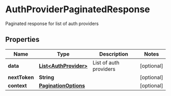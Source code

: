 

# AuthProviderPaginatedResponse

Paginated response for list of auth providers

## Properties

| Name | Type | Description | Notes |
|------------ | ------------- | ------------- | -------------|
|**data** | [**List&lt;AuthProvider&gt;**](AuthProvider.md) | List of auth providers |  [optional] |
|**nextToken** | **String** |  |  [optional] |
|**context** | [**PaginationOptions**](PaginationOptions.md) |  |  [optional] |



